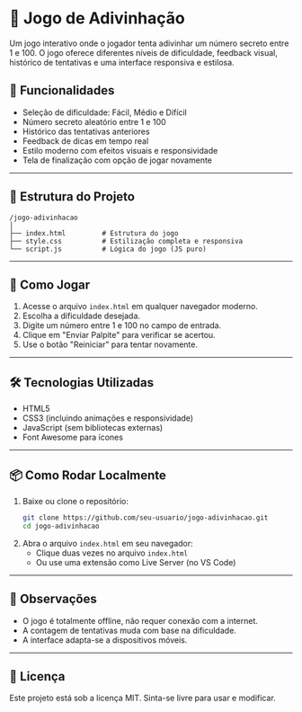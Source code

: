 # 🎲 Jogo de Adivinhação

Um jogo interativo onde o jogador tenta adivinhar um número secreto entre 1 e 100. O jogo oferece diferentes níveis de dificuldade, feedback visual, histórico de tentativas e uma interface responsiva e estilosa.



## 🚀 Funcionalidades

- Seleção de dificuldade: Fácil, Médio e Difícil
- Número secreto aleatório entre 1 e 100
- Histórico das tentativas anteriores
- Feedback de dicas em tempo real
- Estilo moderno com efeitos visuais e responsividade
- Tela de finalização com opção de jogar novamente

---

## 📁 Estrutura do Projeto

```
/jogo-adivinhacao
│
├── index.html         # Estrutura do jogo
├── style.css          # Estilização completa e responsiva
└── script.js          # Lógica do jogo (JS puro)
```

---

## 🧠 Como Jogar

1. Acesse o arquivo `index.html` em qualquer navegador moderno.
2. Escolha a dificuldade desejada.
3. Digite um número entre 1 e 100 no campo de entrada.
4. Clique em "Enviar Palpite" para verificar se acertou.
5. Use o botão "Reiniciar" para tentar novamente.

---

## 🛠️ Tecnologias Utilizadas

- HTML5
- CSS3 (incluindo animações e responsividade)
- JavaScript (sem bibliotecas externas)
- Font Awesome para ícones

---

## 📦 Como Rodar Localmente

1. Baixe ou clone o repositório:
   ```bash
   git clone https://github.com/seu-usuario/jogo-adivinhacao.git
   cd jogo-adivinhacao
   ```
2. Abra o arquivo `index.html` em seu navegador:
   - Clique duas vezes no arquivo `index.html`
   - Ou use uma extensão como Live Server (no VS Code)

---

## 📌 Observações

- O jogo é totalmente offline, não requer conexão com a internet.
- A contagem de tentativas muda com base na dificuldade.
- A interface adapta-se a dispositivos móveis.

---

## 📄 Licença

Este projeto está sob a licença MIT. Sinta-se livre para usar e modificar.

